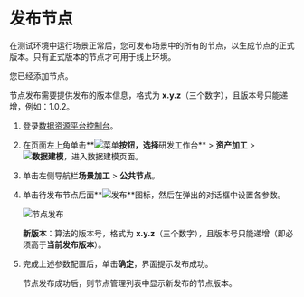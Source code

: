 # 发布节点

在测试环境中运行场景正常后，您可发布场景中的所有的节点，以生成节点的正式版本。只有正式版本的节点才可用于线上环境。

您已经添加节点。

节点发布需要提供发布的版本信息，格式为 **x.y.z**（三个数字），且版本号只能递增，例如：1.0.2。

1.  登录[数据资源平台控制台](https://dataq.console.aliyun.com)。

2.  在页面左上角单击**![菜单](https://static-aliyun-doc.oss-accelerate.aliyuncs.com/assets/img/zh-CN/6504337061/p188771.png)**按钮，选择**研发工作台** \> **资产加工** \> **![数据建模](https://static-aliyun-doc.oss-accelerate.aliyuncs.com/assets/img/zh-CN/7366900161/p208211.png)**，进入数据建模页面。

3.  单击左侧导航栏**场景加工** \> **公共节点**。

4.  单击待发布节点后面**![发布](https://static-aliyun-doc.oss-accelerate.aliyuncs.com/assets/img/zh-CN/3153117951/p42062.png)**图标，然后在弹出的对话框中设置各参数。

    ![节点发布](https://static-aliyun-doc.oss-accelerate.aliyuncs.com/assets/img/zh-CN/0192530161/p195744.png)

    **新版本**：算法的版本号，格式为 **x.y.z**（三个数字），且版本号只能递增（即必须高于**当前发布版本**）。

5.  完成上述参数配置后，单击**确定**，界面提示发布成功。

    节点发布成功后，则节点管理列表中显示新发布的节点版本。


